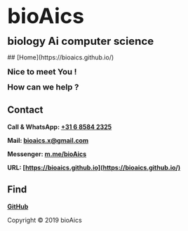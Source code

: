 <p><strong><font size="7">bioAics</font></strong></p>
<p><strong><font size="5">biology Ai computer science</font></strong></p>
## [Home](https://bioaics.github.io/)
<p><strong><font size="4">Nice to meet You !</font></strong></p>
<p><strong><font size="4">How can we help ?</font></strong></p>

## Contact
**Call & WhatsApp: <a href="tel:0031685842325">+31 6 8584 2325</a>**

**Mail: [bioaics.x@gmail.com](bioaics.x@gmail.com)**

**Messenger: [m.me/bioAics](https://m.me/bioAics)**

**URL: [https://bioaics.github.io](https://bioaics.github.io/)**
## Find
**[GitHub](https://github.com/bioaics)**

Copyright © 2019 bioAics
